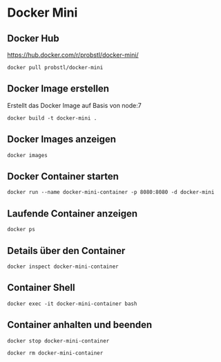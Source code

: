 
# Docker Mini

## Docker Hub

https://hub.docker.com/r/probstl/docker-mini/

`docker pull probstl/docker-mini`

## Docker Image erstellen

Erstellt das Docker Image auf Basis von node:7

`docker build -t docker-mini .`

## Docker Images anzeigen

`docker images`

## Docker Container starten

`docker run --name docker-mini-container -p 8080:8080 -d docker-mini`

## Laufende Container anzeigen

`docker ps`

## Details über den Container

`docker inspect docker-mini-container`

## Container Shell

`docker exec -it docker-mini-container bash`

## Container anhalten und beenden

`docker stop docker-mini-container`

`docker rm docker-mini-container`
